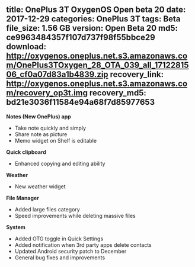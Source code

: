 title: OnePlus 3T OxygenOS Open beta 20
date: 2017-12-29
categories: OnePlus 3T
tags: Beta
file_size: 1.56 GB
version: Open Beta 20
md5: ce9963484357f107d737f98f55bbce29
download: http://oxygenos.oneplus.net.s3.amazonaws.com/OnePlus3TOxygen_28_OTA_039_all_1712281506_cf0a07d83a1b4839.zip
recovery_link: http://oxygenos.oneplus.net.s3.amazonaws.com/recovery_op3t.img
recovery_md5: bd21e3036f11584e94a68f7d85977653
---
**Notes (New OnePlus) app**
* Take note quickly and simply
* Share note as picture
* Memo widget on Shelf is editable
 
**Quick clipboard**
* Enhanced copying and editing ability
 
**Weather**
* New weather widget
 
**File Manager**
* Added large files category
* Speed improvements while deleting massive files
 
**System**
* Added OTG toggle in Quick Settings
* Added notification when 3rd party apps delete contacts
* Updated Android security patch to December
* General bug fixes and improvements
